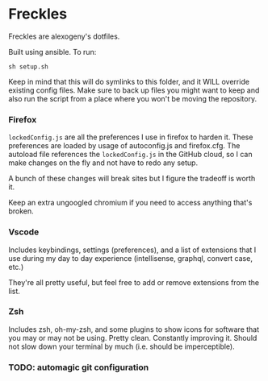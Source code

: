 # Freckles

Freckles are alexogeny's dotfiles.

Built using ansible. To run:

```shell
sh setup.sh
```

Keep in mind that this will do symlinks to this folder, and it WILL override
existing config files. Make sure to back up files you might want to keep and
also run the script from a place where you won't be moving the repository.

### Firefox

`lockedConfig.js` are all the preferences I use in firefox to harden it.
These preferences are loaded by usage of autoconfig.js and firefox.cfg. The
autoload file references the `lockedConfig.js` in the GitHub cloud, so I can
make changes on the fly and not have to redo any setup.

A bunch of these changes will break sites but I figure the tradeoff is worth it.

Keep an extra ungoogled chromium if you need to access anything that's broken.

### Vscode

Includes keybindings, settings (preferences), and a list of extensions that I
use during my day to day experience (intellisense, graphql, convert case, etc.)

They're all pretty useful, but feel free to add or remove extensions from the
list.

### Zsh

Includes zsh, oh-my-zsh, and some plugins to show icons for software that you
may or may not be using. Pretty clean. Constantly improving it. Should not slow
down your terminal by much (i.e. should be imperceptible).

### TODO: automagic git configuration
